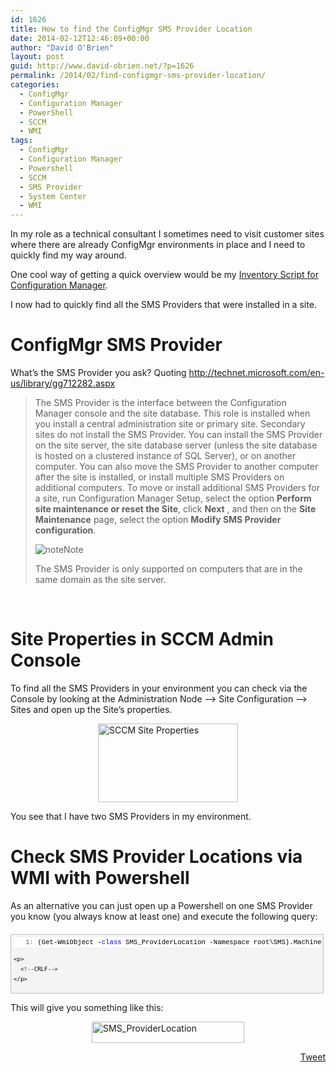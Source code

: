 ```yaml
---
id: 1626
title: How to find the ConfigMgr SMS Provider Location
date: 2014-02-12T12:46:09+00:00
author: "David O'Brien"
layout: post
guid: http://www.david-obrien.net/?p=1626
permalink: /2014/02/find-configmgr-sms-provider-location/
categories:
  - ConfigMgr
  - Configuration Manager
  - PowerShell
  - SCCM
  - WMI
tags:
  - ConfigMgr
  - Configuration Manager
  - Powershell
  - SCCM
  - SMS Provider
  - System Center
  - WMI
---
```

In my role as a technical consultant I sometimes need to visit customer sites where there are already ConfigMgr environments in place and I need to quickly find my way around.

One cool way of getting a quick overview would be my <a href="http://www.david-obrien.net/?p=1592" onclick="_gaq.push(['_trackEvent', 'outbound-article', 'http://www.david-obrien.net/?p=1592', 'Inventory Script for Configuration Manager']);" target="_blank">Inventory Script for Configuration Manager</a>.

I now had to quickly find all the SMS Providers that were installed in a site.

# ConfigMgr SMS Provider

What’s the SMS Provider you ask? Quoting <a href="http://technet.microsoft.com/en-us/library/gg712282.aspx" onclick="_gaq.push(['_trackEvent', 'outbound-article', 'http://technet.microsoft.com/en-us/library/gg712282.aspx', 'http://technet.microsoft.com/en-us/library/gg712282.aspx']);" title="http://technet.microsoft.com/en-us/library/gg712282.aspx">http://technet.microsoft.com/en-us/library/gg712282.aspx</a>

> The SMS Provider is the interface between the Configuration Manager console and the site database. This role is installed when you install a central administration site or primary site. Secondary sites do not install the SMS Provider. You can install the SMS Provider on the site server, the site database server (unless the site database is hosted on a clustered instance of SQL Server), or on another computer. You can also move the SMS Provider to another computer after the site is installed, or install multiple SMS Providers on additional computers. To move or install additional SMS Providers for a site, run Configuration Manager Setup, select the option **Perform site maintenance or reset the Site**, click **Next** , and then on the **Site Maintenance** page, select the option **Modify SMS Provider configuration**.
> 
> ![note](http://i.technet.microsoft.com/areas/global/content/clear.gif "note")Note
> 
> The SMS Provider is only supported on computers that are in the same domain as the site server.

&nbsp;

# Site Properties in SCCM Admin Console

To find all the SMS Providers in your environment you can check via the Console by looking at the Administration Node –> Site Configuration –> Sites and open up the Site’s properties.

<a href="http://www.david-obrien.net/wp-content/uploads/2014/02/image3.png" onclick="_gaq.push(['_trackEvent', 'outbound-article', 'http://www.david-obrien.net/wp-content/uploads/2014/02/image3.png', '']);" class="broken_link"><img style="float: none; margin-left: auto; display: block; margin-right: auto; border: 0px;" title="SCCM Site Properties" alt="SCCM Site Properties" src="http://www.david-obrien.net/wp-content/uploads/2014/02/image_thumb3.png" width="224" height="126" border="0" /></a>

You see that I have two SMS Providers in my environment.

# Check SMS Provider Locations via WMI with Powershell

As an alternative you can just open up a Powershell on one SMS Provider you know (you always know at least one) and execute the following query:

<div id="codeSnippetWrapper" style="overflow: auto; cursor: text; font-size: 8pt; font-family: 'Courier New', courier, monospace; width: 97.5%; direction: ltr; text-align: left; margin: 20px 0px 10px; line-height: 12pt; max-height: 200px; background-color: #f4f4f4; border: silver 1px solid; padding: 4px;">
  <div id="codeSnippet" style="overflow: visible; font-size: 8pt; font-family: 'Courier New', courier, monospace; width: 100%; color: black; direction: ltr; text-align: left; line-height: 12pt; background-color: #f4f4f4; border-style: none; padding: 0px;">
    <pre style="overflow: visible; font-size: 8pt; font-family: 'Courier New', courier, monospace; width: 100%; color: black; direction: ltr; text-align: left; margin: 0em; line-height: 12pt; background-color: white; border-style: none; padding: 0px;"><span id="lnum1" style="color: #606060;">   1:</span> (Get-WmiObject -<span style="color: #0000ff;">class</span> SMS_ProviderLocation -Namespace root\SMS).Machine</pre>
    
    <p>
      <!--CRLF-->
    </p>
  </div>
</div>

This will give you something like this:

<a href="http://www.david-obrien.net/wp-content/uploads/2014/02/image4.png" onclick="_gaq.push(['_trackEvent', 'outbound-article', 'http://www.david-obrien.net/wp-content/uploads/2014/02/image4.png', '']);" class="broken_link"><img style="float: none; margin-left: auto; display: block; margin-right: auto; border: 0px;" title="SMS_ProviderLocation" alt="SMS_ProviderLocation" src="http://www.david-obrien.net/wp-content/uploads/2014/02/image_thumb4.png" width="244" height="34" border="0" /></a> 

<div style="float: right; margin-left: 10px;">
  <a href="https://twitter.com/share" onclick="_gaq.push(['_trackEvent', 'outbound-article', 'https://twitter.com/share', 'Tweet']);" class="twitter-share-button" data-hashtags="ConfigMgr,Configuration+Manager,Powershell,SCCM,SMS+Provider,System+Center,WMI" data-count="vertical" data-url="http://www.david-obrien.net/2014/02/find-configmgr-sms-provider-location/">Tweet</a>
</div>

